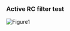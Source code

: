 ### Active RC filter test

![Figure1](https://raw.github.com/fukuroder/Reaktor_Files/master/active-rc-filter-test/screenshot.png)
